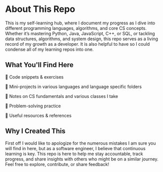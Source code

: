 # About This Repo
This is my self-learning hub, where I document my progress as I dive into different programming languages, algorithms, and core CS concepts. Whether it’s mastering Python, Java, JavaScript, C++, or SQL, or tackling data structures, algorithms, and system design, this repo serves as a living record of my growth as a developer. It is also helpful to have so I could condense all of my learning repos into one.

## What You'll Find Here
📌 Code snippets & exercises

📌 Mini-projects in various languages and language specific folders

📌 Notes on CS fundamentals and various classes I take

📌 Problem-solving practice

📌 Useful resources & references

## Why I Created This
First off I would like to apologize for the numerous mistakes I am sure you will find in here, but as a software engineer, I believe that continuous learning is key. This repo is here to help me stay accountable, track progress, and share insights with others who might be on a similar journey. Feel free to explore, contribute, or share feedback!
